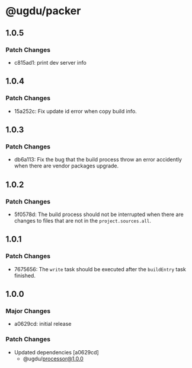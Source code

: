 # @ugdu/packer

## 1.0.5

### Patch Changes

- c815ad1: print dev server info

## 1.0.4

### Patch Changes

- 15a252c: Fix update id error when copy build info.

## 1.0.3

### Patch Changes

- db6a113: Fix the bug that the build process throw an error accidently when there are vendor packages upgrade.

## 1.0.2

### Patch Changes

- 5f0578d: The build process should not be interrupted when there are changes to files that are not in the `project.sources.all`.

## 1.0.1

### Patch Changes

- 7675656: The `write` task should be executed after the `buildEntry` task finished.

## 1.0.0

### Major Changes

- a0629cd: initial release

### Patch Changes

- Updated dependencies [a0629cd]
  - @ugdu/processor@1.0.0
